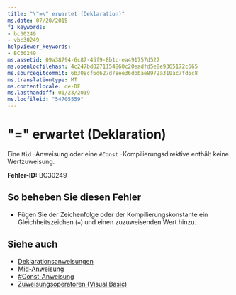 ```yaml
---
title: "\"=\" erwartet (Deklaration)"
ms.date: 07/20/2015
f1_keywords:
- bc30249
- vbc30249
helpviewer_keywords:
- BC30249
ms.assetid: 09a38794-6c87-45f9-8b1c-ea491757d527
ms.openlocfilehash: 4c247bd0271154860c20eadfd5e8e9365172c665
ms.sourcegitcommit: 6b308cf6d627d78ee36dbbae8972a310ac7fd6c8
ms.translationtype: MT
ms.contentlocale: de-DE
ms.lasthandoff: 01/23/2019
ms.locfileid: "54705559"
---
```

# <a name="-expected-declaration"></a>"=" erwartet (Deklaration)
Eine `Mid` -Anweisung oder eine `#Const` -Kompilierungsdirektive enthält keine Wertzuweisung.  
  
 **Fehler-ID:** BC30249  
  
## <a name="to-correct-this-error"></a>So beheben Sie diesen Fehler  
  
-   Fügen Sie der Zeichenfolge oder der Kompilierungskonstante ein Gleichheitszeichen (`=`) und einen zuzuweisenden Wert hinzu.  
  
## <a name="see-also"></a>Siehe auch
- [Deklarationsanweisungen](~/docs/visual-basic/programming-guide/language-features/statements.md#declaration-statements)
- [Mid-Anweisung](../../visual-basic/language-reference/statements/mid-statement.md)
- [#Const-Anweisung](../../visual-basic/language-reference/directives/const-directive.md)
- [Zuweisungsoperatoren (Visual Basic)](~/docs/visual-basic/language-reference/operators/assignment-operators.md)
